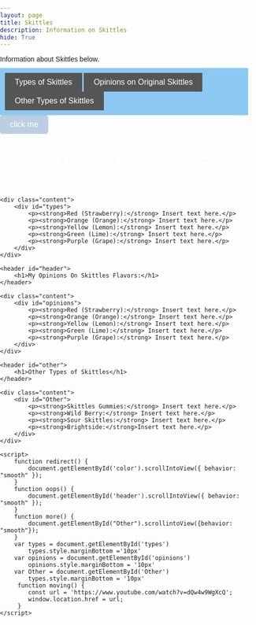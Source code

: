 ```yaml
--- 
layout: page
title: Skittles
description: Information on Skittles
hide: True
--- 
```


<html lang="en">
<head>
    <meta charset="UTF-8">
    <meta name="viewport" content="width=device-width, initial-scale=1.0">
    <style>
        body {
            font-family: Arial, sans-serif;
            margin: 0;
            padding: 0;
        }
        .header {
            background-color: #333; 
            color: white;
            padding: 10px 20px;
            text-align: center;
        }
        .subnav {
            background-color: hsl(204, 80%, 75%);
            padding: 10px;
            position: sticky;
            top: 0;
            z-index: 1000;
        }
        .subnav button {
            background-color: #555;
            color: white;
            border: none;
            padding: 10px 20px;
            cursor: pointer;
            font-size: 16px;
        }
        .subnav button:hover {
            background-color: #666;
        }
        .content {
            margin: 20px;
        }
        h1 {
            color: #ffffff;
        }
        p {
            margin: 10px 0;
        }
        .button {
            padding: 10px 20px;
            font-size: 16px;
            color: rgb(255, 255, 255);
            background-color: hsl(211, 39%, 81%);
            border: none;
            border-radius: 5px;
            cursor: pointer;
        }
        .button:hover {
            background-color: #eaebed;
        }
    </style>
</head>

<p>Information about Skittles below.</p>

<body>
    <div class="subnav">
        <button onclick="redirect()">Types of Skittles</button>
        <button onclick="oops()">Opinions on Original Skittles</button>
        <button onclick="more()">Other Types of Skittles</button>
    </div>
    <div> 
        <button class="button" onclick="moving()">click me</button>
    </div>
    <header id="color">
        <h1>Types of Skittles (Ordered by Color):</h1>
    </header>

    <div class="content">
        <div id="types">
            <p><strong>Red (Strawberry):</strong> Insert text here.</p>
            <p><strong>Orange (Orange):</strong> Insert text here.</p>
            <p><strong>Yellow (Lemon):</strong> Insert text here.</p>
            <p><strong>Green (Lime):</strong> Insert text here.</p>
            <p><strong>Purple (Grape):</strong> Insert text here.</p>
        </div>
    </div>

    <header id="header">
        <h1>My Opinions On Skittles Flavors:</h1>
    </header>

    <div class="content">
        <div id="opinions">
            <p><strong>Red (Strawberry):</strong> Insert text here.</p>
            <p><strong>Orange (Orange):</strong> Insert text here.</p>
            <p><strong>Yellow (Lemon):</strong> Insert text here.</p>
            <p><strong>Green (Lime):</strong> Insert text here.</p>
            <p><strong>Purple (Grape):</strong> Insert text here.</p>
        </div>
    </div>

    <header id="other">
        <h1>Other Types of Skittles</h1>
    </header>

    <div class="content">
        <div id="Other">
            <p><strong>Skittles Gummies:</strong> Insert text here.</p>
            <p><strong>Wild Berry:</strong> Insert text here.</p>
            <p><strong>Sour Skittles:</strong> Insert text here.</p>
            <p><strong>Brightside:</strong>Insert text here.</p>
        </div>
    </div>

    <script>
        function redirect() {
            document.getElementById('color').scrollIntoView({ behavior: "smooth" });
        }
        function oops() {
            document.getElementById('header').scrollIntoView({ behavior: "smooth" });
        }
        function more() {
            document.getElementById("Other").scrollintoView({behavior: "smooth"});
        }
        var types = document.getElementById('types')
            types.style.marginBottom ='10px'
        var opinions = document.getElementById('opinions')
            opinions.style.marginBottom = '10px'
        var Other = document.getElementById('Other')
            types.style.marginBottom = '10px'
         function moving() {
            const url = 'https://www.youtube.com/watch?v=dQw4w9WgXcQ';
            window.location.href = url;
         }
    </script>
</body>
</html>